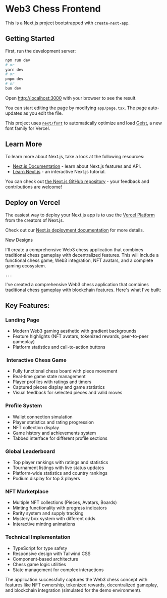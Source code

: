 # Web3 Chess Frontend

This is a [Next.js](https://nextjs.org) project bootstrapped with [`create-next-app`](https://nextjs.org/docs/app/api-reference/cli/create-next-app).

## Getting Started

First, run the development server:

```bash
npm run dev
# or
yarn dev
# or
pnpm dev
# or
bun dev
```

Open [http://localhost:3000](http://localhost:3000) with your browser to see the result.

You can start editing the page by modifying `app/page.tsx`. The page auto-updates as you edit the file.

This project uses [`next/font`](https://nextjs.org/docs/app/building-your-application/optimizing/fonts) to automatically optimize and load [Geist](https://vercel.com/font), a new font family for Vercel.

## Learn More

To learn more about Next.js, take a look at the following resources:

- [Next.js Documentation](https://nextjs.org/docs) - learn about Next.js features and API.
- [Learn Next.js](https://nextjs.org/learn) - an interactive Next.js tutorial.

You can check out [the Next.js GitHub repository](https://github.com/vercel/next.js) - your feedback and contributions are welcome!

## Deploy on Vercel

The easiest way to deploy your Next.js app is to use the [Vercel Platform](https://vercel.com/new?utm_medium=default-template&filter=next.js&utm_source=create-next-app&utm_campaign=create-next-app-readme) from the creators of Next.js.

Check out our [Next.js deployment documentation](https://nextjs.org/docs/app/building-your-application/deploying) for more details.



New Designs

I'll create a comprehensive Web3 chess application that combines traditional chess gameplay with decentralized features. This will include a functional chess game, Web3 integration, NFT avatars, and a complete gaming ecosystem.

```typescriptreact project="web3-chess"
...
```

I've created a comprehensive Web3 chess application that combines traditional chess gameplay with blockchain features. Here's what I've built:

## Key Features:

### **Landing Page**

- Modern Web3 gaming aesthetic with gradient backgrounds
- Feature highlights (NFT avatars, tokenized rewards, peer-to-peer gameplay)
- Platform statistics and call-to-action buttons


### ️ **Interactive Chess Game**

- Fully functional chess board with piece movement
- Real-time game state management
- Player profiles with ratings and timers
- Captured pieces display and game statistics
- Visual feedback for selected pieces and valid moves


### **Profile System**

- Wallet connection simulation
- Player statistics and rating progression
- NFT collection display
- Game history and achievements system
- Tabbed interface for different profile sections


### **Global Leaderboard**

- Top player rankings with ratings and statistics
- Tournament listings with live status updates
- Platform-wide statistics and country rankings
- Podium display for top 3 players


### **NFT Marketplace**

- Multiple NFT collections (Pieces, Avatars, Boards)
- Minting functionality with progress indicators
- Rarity system and supply tracking
- Mystery box system with different odds
- Interactive minting animations


### **Technical Implementation**

- TypeScript for type safety
- Responsive design with Tailwind CSS
- Component-based architecture
- Chess game logic utilities
- State management for complex interactions


The application successfully captures the Web3 chess concept with features like NFT ownership, tokenized rewards, decentralized gameplay, and blockchain integration (simulated for the demo environment).